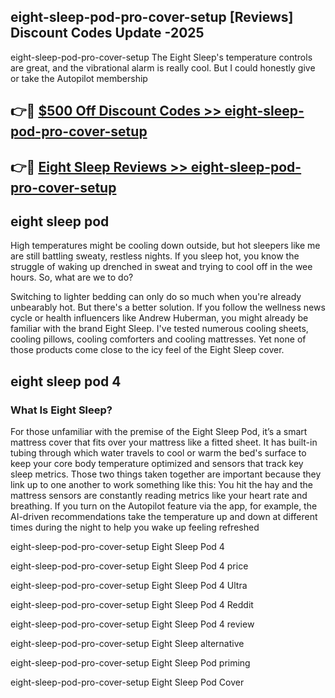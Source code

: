 ## eight-sleep-pod-pro-cover-setup [Reviews​] Discount Codes Update -2025

eight-sleep-pod-pro-cover-setup The Eight Sleep's temperature controls are great, and the vibrational alarm is really cool. But I could honestly give or take the Autopilot membership

## 👉🔴 [$500 Off Discount Codes >> eight-sleep-pod-pro-cover-setup](http://download.freeplayer.one?title=eight-sleep-pod-pro-cover-setup&ref=18-ES)

## 👉🔴 [Eight Sleep Reviews >> eight-sleep-pod-pro-cover-setup](http://download.freeplayer.one?title=eight-sleep-pod-pro-cover-setup&ref=18-ES)

## eight sleep pod

High temperatures might be cooling down outside, but hot sleepers like me are still battling sweaty, restless nights. If you sleep hot, you know the struggle of waking up drenched in sweat and trying to cool off in the wee hours. So, what are we to do?

Switching to lighter bedding can only do so much when you're already unbearably hot. But there's a better solution. If you follow the wellness news cycle or health influencers like Andrew Huberman, you might already be familiar with the brand Eight Sleep. I've tested numerous cooling sheets, cooling pillows, cooling comforters and cooling mattresses. Yet none of those products come close to the icy feel of the Eight Sleep cover.

## eight sleep pod 4

### What Is Eight Sleep?

For those unfamiliar with the premise of the Eight Sleep Pod, it’s a smart mattress cover that fits over your mattress like a fitted sheet. It has built-in tubing through which water travels to cool or warm the bed's surface to keep your core body temperature optimized and sensors that track key sleep metrics. Those two things taken together are important because they link up to one another to work something like this: You hit the hay and the mattress sensors are constantly reading metrics like your heart rate and breathing. If you turn on the Autopilot feature via the app, for example, the AI-driven recommendations take the temperature up and down at different times during the night to help you wake up feeling refreshed

eight-sleep-pod-pro-cover-setup Eight Sleep Pod 4

eight-sleep-pod-pro-cover-setup Eight Sleep Pod 4 price

eight-sleep-pod-pro-cover-setup Eight Sleep Pod 4 Ultra

eight-sleep-pod-pro-cover-setup Eight Sleep Pod 4 Reddit

eight-sleep-pod-pro-cover-setup Eight Sleep Pod 4 review

eight-sleep-pod-pro-cover-setup Eight Sleep alternative

eight-sleep-pod-pro-cover-setup Eight Sleep Pod priming

eight-sleep-pod-pro-cover-setup Eight Sleep Pod Cover